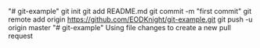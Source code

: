 "# git-example"  git init git add README.md git commit -m "first commit" git remote add origin https://github.com/EODKnight/git-example.git git push -u origin master
"# git-example"
Using file changes to create a new pull request
